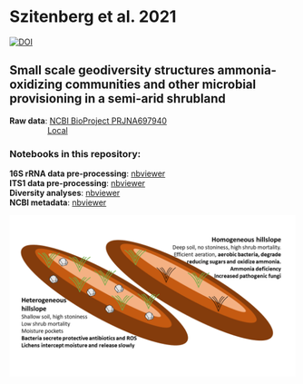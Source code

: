 # Szitenberg et al. 2021
[![DOI](https://zenodo.org/badge/264662940.svg)](https://zenodo.org/badge/latestdoi/264662940)  
## Small scale geodiversity structures ammonia-oxidizing communities and other microbial provisioning in a semi-arid shrubland

**Raw data**: [NCBI BioProject PRJNA697940](https://www.ncbi.nlm.nih.gov/bioproject/PRJNA697940)  
&nbsp;&nbsp;&nbsp;&nbsp;&nbsp;&nbsp;&nbsp;&nbsp;&nbsp;&nbsp;&nbsp;&nbsp;&nbsp;&nbsp;&nbsp;&nbsp;&nbsp;[Local](https://github.com/DSASC/Szitenberg2021_geodiversity/tree/master/raw_data)

### Notebooks in this repository:
**16S rRNA data pre-processing**: [nbviewer](https://nbviewer.jupyter.org/github/DSASC/Szitenberg2021_geodiversity/blob/master/PreProcess16sData.ipynb)  
**ITS1 data pre-processing**: [nbviewer](https://nbviewer.jupyter.org/github/DSASC/Szitenberg2021_geodiversity/blob/master/PreProcessITS1Data.ipynb)  
**Diversity analyses**: [nbviewer](https://nbviewer.jupyter.org/github/DSASC/Szitenberg2021_geodiversity/blob/master/Diversity.ipynb)  
**NCBI metadata**: [nbviewer](https://nbviewer.jupyter.org/github/DSASC/Szitenberg2021_geodiversity/blob/master/BioSample_and_SRA.ipynb)  
  
![Graphical abstract](https://github.com/DSASC/Szitenberg2021_geodiversity/raw/master/geo_abstract1.png)
